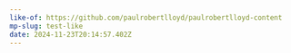 ```yaml
---
like-of: https://github.com/paulrobertlloyd/paulrobertlloyd-content
mp-slug: test-like
date: 2024-11-23T20:14:57.402Z
---
```

